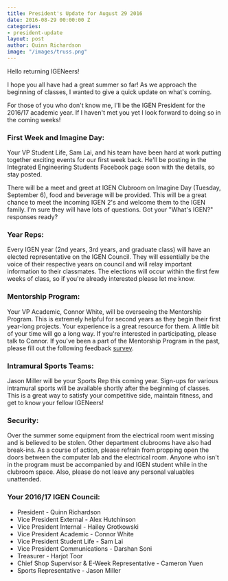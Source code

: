 ```yaml
---
title: President's Update for August 29 2016
date: 2016-08-29 00:00:00 Z
categories:
- president-update
layout: post
author: Quinn Richardson
image: "/images/truss.png"
---
```


Hello returning IGENeers!

I hope you all have had a great summer so far! As we approach the beginning of classes, I wanted to give a quick update on what's coming.

For those of you who don't know me, I'll be the IGEN President for the 2016/17 academic year. If I haven't met you yet I look forward to doing so in the coming weeks!

### First Week and Imagine Day:

Your VP Student Life, Sam Lai, and his team have been hard at work putting together exciting events for our first week back. He'll be posting in the Integrated Engineering Students Facebook page soon with the details, so stay posted.

There will be a meet and greet at IGEN Clubroom on Imagine Day (Tuesday, September 6), food and beverage will be provided. This will be a great chance to meet the incoming IGEN 2's and welcome them to the IGEN family. I'm sure they will have lots of questions. Got your "What's IGEN?" responses ready?

### Year Reps:

Every IGEN year (2nd years, 3rd years, and graduate class) will have an elected representative on the IGEN Council. They will essentially be the voice of their respective years on council and will relay important information to their classmates. The elections will occur within the first few weeks of class, so if you're already interested please let me know.

### Mentorship Program:

Your VP Academic, Connor White, will be overseeing the Mentorship Program. This is extremely helpful for second years as they begin their first year-long projects. Your experience is a great resource for them. A little bit of your time will go a long way. If you're interested in participating, please talk to Connor. If you've been a part of the Mentorship Program in the past, please fill out the following feedback [survey](https://docs.google.com/forms/d/e/1FAIpQLSdWfaDRCzIiJSlJ0A5Ua1NyAfp4lP-wM2d1kFT-PvFF-ofvxQ/viewform?c=0&w=1).

### Intramural Sports Teams:

Jason Miller will be your Sports Rep this coming year. Sign-ups for various intramural sports will be available shortly after the beginning of classes. This is a great way to satisfy your competitive side, maintain fitness, and get to know your fellow IGENeers!

### Security:

Over the summer some equipment from the electrical room went missing and is believed to be stolen. Other department clubrooms have also had break-ins. As a course of action, please refrain from propping open the doors between the computer lab and the electrical room. Anyone who isn't in the program must be accompanied by and IGEN student while in the clubroom space. Also, please do not leave any personal valuables unattended.

### Your 2016/17 IGEN Council:

* President - Quinn Richardson
* Vice President External - Alex Hutchinson
* Vice President Internal - Hailey Grotkowski
* Vice President Academic - Connor White
* Vice President Student Life - Sam Lai
* Vice President Communications - Darshan Soni
* Treasurer - Harjot Toor
* Chief Shop Supervisor & E-Week Representative - Cameron Yuen
* Sports Representative - Jason Miller
